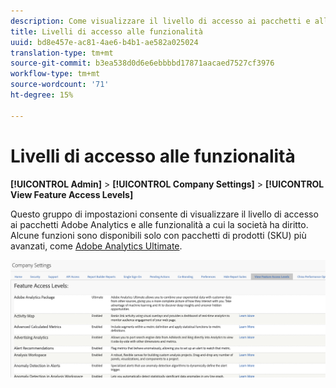 ```yaml
---
description: Come visualizzare il livello di accesso ai pacchetti e alle funzionalità Adobe Analytics  cui la società ha diritto.
title: Livelli di accesso alle funzionalità
uuid: bd8e457e-ac81-4ae6-b4b1-ae582a025024
translation-type: tm+mt
source-git-commit: b3ea538d0d6e6ebbbbd17871aacaed7527cf3976
workflow-type: tm+mt
source-wordcount: '71'
ht-degree: 15%

---
```



# Livelli di accesso alle funzionalità

**[!UICONTROL Admin]** > **[!UICONTROL Company Settings]** > **[!UICONTROL View Feature Access Levels]**

Questo gruppo di impostazioni consente di visualizzare il livello di accesso ai pacchetti  Adobe Analytics e alle funzionalità a cui la società ha diritto. Alcune funzioni sono disponibili solo con pacchetti di prodotti (SKU) più avanzati, come [ Adobe Analytics Ultimate](https://www.adobe.com/it/data-analytics-cloud/analytics/ultimate.html).

![](assets/feature-access-levels.png)

